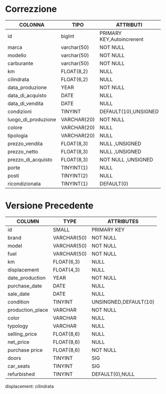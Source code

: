 # Correzzione

| COLONNA             | TIPO        | ATTRIBUTI                 |
| ------------------- | ----------- | ------------------------- |
| id                  | bigInt      | PRIMARY KEY,Autoincrenent |
| marca               | varchar(50) | NOT NULL                  |
| modello             | varchar(50) | NOT NULL                  |
| carburante          | varchar(50) | NOT NULL                  |
| km                  | FLOAT(8,2)  | NULL                      |
| cilindrata          | FLOAT(6,2)  | NULL                      |
| data_produzione     | YEAR        | NOT NULL                  |
| data_di_acquisto    | DATE        | NULL                      |
| data_di_vendita     | DATE        | NULL                      |
| condizioni          | TINYINT     | DEFAULT(10),UNSIGNED      |
| luogo_di_produzione | VARCHAR(20) | NOT NULL                  |
| colore              | VARCHAR(20) | NULL                      |
| tipologia           | VARCHAR(20) | NULL                      |
| prezzo_vendita      | FLOAT(8,3)  | NULL ,UNSIGNED            |
| prezzo_netto        | FLOAT(8,3)  | NULL ,UNSIGNED            |
| prezzo_di_acquisto  | FLOAT(8,3)  | NOT NULL ,UNSIGNED        |
| porte               | TINYINT(1)  | NULL                      |
| posti               | TINYINT(2)  | NULL                      |
| ricondizionata      | TINYINT(1)  | DEFAULT(0)                |

# Versione Precedente

| COLUMN           | TYPE        | ATTRIBUTES            |
| ---------------- | ----------- | --------------------- |
| id               | SMALL       | PRIMARY KEY           |
| brand            | VARCHAR(50) | NOT NULL              |
| model            | VARCHAR(50) | NOT NULL              |
| fuel             | VARCHAR(50) | NOT NULL              |
| km               | FLOAT(6,3)  | NULL                  |
| displacement     | FLOAT(4,3)  | NULL                  |
| date_production  | YEAR        | NOT NULL              |
| purchase_date    | DATE        | NULL                  |
| sale_date        | DATE        | NULL                  |
| condition        | TINYINT     | UNSINGNED,DEFAULT(10) |
| production_place | VARCHAR     | NOT NULL              |
| color            | VARCHAR     | NULL                  |
| typology         | VARCHAR     | NULL                  |
| selling_price    | FLOAT(8,6)  | NULL                  |
| net_price        | FLOAT(8,6)  | NULL                  |
| purchase price   | FLOAT(8,6)  | NOT NULL              |
| doors            | TINYINT     | SIG                   |
| car_seats        | TINYINT     | SIG                   |
| refurbished      | TINYINT     | DEFAULT(0),NULL       |

displacement: cilindrata
